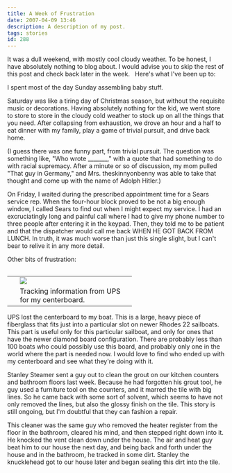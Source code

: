 ```yaml
---
title: A Week of Frustration
date: 2007-04-09 13:46
description: A description of my post.
tags: stories
id: 288
---
```

It was a dull weekend, with mostly cool cloudy weather.  To be honest, I have absolutely nothing to blog about.  I would advise you to skip the rest of this post and check back later in the week.
<span class="spanEndPreview">&nbsp;</span>
Here's what I've been up to:

I spent most of the day Sunday assembling baby stuff.

Saturday was like a tiring day of Christmas season, but without the requisite music or decorations.  Having absolutely nothing for the kid, we went store to store to store in the cloudy cold weather to stock up on all the things that you need.  After collapsing from exhaustion, we drove an hour and a half to eat dinner with my family, play a game of trivial pursuit, and drive back home.

(I guess there was one funny part, from trivial pursuit.  The question was something like, "Who wrote _______," with a quote that had something to do with racial supremacy.  After a minute or so of discussion, my mom pulled "That guy in Germany," and Mrs. theskinnyonbenny was able to take that thought and come up with the name of Adolph Hitler.)

On Friday, I waited during the prescribed appointment time for a Sears service rep.  When the four-hour block proved to be not a big enough window, I called Sears to find out when I might expect my service.  I had an excruciatingly long and painful call where I had to give my phone number to three people after entering it in the keypad.  Then, they told me to be patient and that the dispatcher would call me back WHEN HE GOT BACK FROM LUNCH.  In truth, it was much worse than just this single slight, but I can't bear to relive it in any more detail.

Other bits of frustration:

<table cellpadding="2" align="right"><tr><td width="5" rowspan="2"><spacer type="block" width="5" height="1"></td><td width="250" ><img src="/img/upstracking.jpg"></td></tr><tr><td class="caption" width="250">Tracking information from UPS for my centerboard.</td></tr></table>

UPS lost the centerboard to my boat.  This is a large, heavy piece of fiberglass that fits just into a particular slot on newer Rhodes 22 sailboats.  This part is useful only for this particular sailboat, and only for ones that have the newer diamond board configuration.  There are probably less than 100 boats who could possibly use this board, and probably only one in the world where the part is needed now.  I would love to find who ended up with my centerboard and see what they're doing with it.

Stanley Steamer sent a guy out to clean the grout on our kitchen counters and bathroom floors last week.  Because he had forgotten his grout tool, he guy used a furniture tool on the counters, and it marred the tile with big lines.  So he came back with some sort of solvent, which seems to have not only removed the lines, but also the glossy finish on the tile.  This story is still ongoing, but I'm doubtful that they can fashion a repair.

This cleaner was the same guy who removed the heater register from the floor in the bathroom, cleared his mind, and then stepped right down into it.  He knocked the vent clean down under the house.  The air and heat guy beat him to our house the next day, and being back and forth under the house and in the bathroom, he tracked in some dirt.  Stanley the knucklehead got to our house later and began sealing this dirt into the tile.

